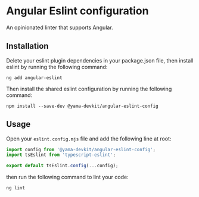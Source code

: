 # Angular Eslint configuration

An opinionated linter that supports Angular.

## Installation

Delete your eslint plugin dependencies in your package.json file, then install eslint by running the following command:

```shell
ng add angular-eslint
```

Then install the shared eslint configuration by running the following command:

```shell
npm install --save-dev @yama-devkit/angular-eslint-config
```

## Usage

Open your `eslint.config.mjs` file and add the following line at root:

```javascript
import config from '@yama-devkit/angular-eslint-config';
import tsEslint from 'typescript-eslint';

export default tsEslint.config(...config);
```

then run the following command to lint your code:

```shell
ng lint
```
